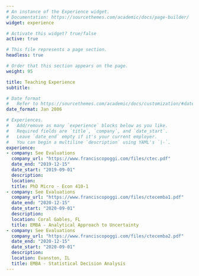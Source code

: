```yaml
---
# An instance of the Experience widget.
# Documentation: https://sourcethemes.com/academic/docs/page-builder/
widget: experience

# Activate this widget? true/false
active: true

# This file represents a page section.
headless: true

# Order that this section appears on the page.
weight: 95

title: Teaching Experience
subtitle:

# Date format
#   Refer to https://sourcethemes.com/academic/docs/customization/#date-format
date_format: Jan 2006

# Experiences.
#   Add/remove as many `experience` blocks below as you like.
#   Required fields are `title`, `company`, and `date_start`.
#   Leave `date_end` empty if it's your current employer.
#   You can begin a multiline `description` using YAML's `|-`.
experience:
- company: See Evaluations
  company_url: "https://www.franciscopoggi.com/files/ctec.pdf"
  date_end: "2019-12-15"
  date_start: "2019-09-01"
  description:
  location: 
  title: PhD Micro - Econ 410-1
- company: See Evaluations
  company_url: "https://www.franciscopoggi.com/files/ctecemba1.pdf"
  date_end: "2020-12-15"
  date_start: "2020-09-01"
  description: 
  location: Coral Gables, FL
  title: EMBA - Analytical Approach to Uncertainty
- company: See Evaluations
  company_url: "https://www.franciscopoggi.com/files/ctecemba2.pdf"
  date_end: "2020-12-15"
  date_start: "2020-09-01"
  description: 
  location: Evanston, IL
  title: EMBA - Statistical Decision Analysis
---
```

